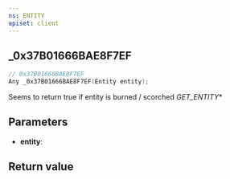 ```yaml
---
ns: ENTITY
apiset: client
---
```

## _0x37B01666BAE8F7EF

```c
// 0x37B01666BAE8F7EF
Any _0x37B01666BAE8F7EF(Entity entity);
```

Seems to return true if entity is burned / scorched
_GET_ENTITY_*

## Parameters
* **entity**:

## Return value

